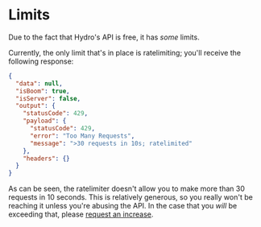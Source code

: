 # Limits

Due to the fact that Hydro's API is free, it has *some* limits.

Currently, the only limit that's in place is ratelimiting; you'll receive the following response:

```json
{
  "data": null,
  "isBoom": true,
  "isServer": false,
  "output": {
    "statusCode": 429,
    "payload": {
      "statusCode": 429,
      "error": "Too Many Requests",
      "message": ">30 requests in 10s; ratelimited"
    },
    "headers": {}
  }
}
```

As can be seen, the ratelimiter doesn't allow you to make more than 30 requests in 10 seconds. This is relatively generous, so you really won't be reaching it unless you're abusing the API. In the case that you *will* be exceeding that, please [request an increase](mailto:alexeek@protonmail.com?Subject=Hydro%20API%20Ratelimits).